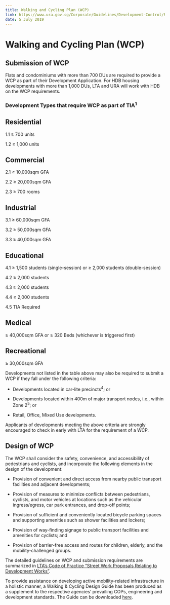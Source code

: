 ```yaml
---
title: Walking and Cycling Plan (WCP)
link: https://www.ura.gov.sg/Corporate/Guidelines/Development-Control/Residential/Flats-Condominiums/WCP
date: 5 July 2019
---
```


# Walking and Cycling Plan (WCP)



## Submission of WCP



Flats and condominiums with more than 700 DUs are required to provide a WCP as part of their Development Application. For HDB housing developments with more than 1,000 DUs, LTA and URA will work with HDB on the WCP requirements.



### Development Types that require WCP as part of TIA<sup>1</sup>



## Residential 

1.1 ≥ 700 units

1.2 ≥ 1,000 units



## Commercial

2.1 ≥ 10,000sqm GFA

2.2 ≥ 20,000sqm GFA

2.3 ≥ 700 rooms



## Industrial

3.1 ≥ 60,000sqm GFA

3.2 ≥ 50,000sqm GFA

3.3 ≥ 40,000sqm GFA



## Educational

4.1 ≥ 1,500 students (single-session) or ≥ 2,000 students (double-session)

4.2 ≥ 2,000 students

4.3 ≥ 2,000 students

4.4 ≥ 2,000 students

4.5 TIA Required



## Medical

≥ 40,000sqm GFA or ≥ 320 Beds (whichever is triggered first)



## Recreational

≥ 30,000sqm GFA



Developments not listed in the table above may also be required to submit a WCP if they fall under the following criteria:



- Developments located in car-lite precincts<sup>4</sup>; or

- Developments located within 400m of major transport nodes, i.e., within Zone 2<sup>5</sup>; or

- Retail, Office, Mixed Use developments.



Applicants of developments meeting the above criteria are strongly encouraged to check in early with LTA for the requirement of a WCP.



## Design of WCP



The WCP shall consider the safety, convenience, and accessibility of pedestrians and cyclists, and incorporate the following elements in the design of the development:



- Provision of convenient and direct access from nearby public transport facilities and adjacent developments;

- Provision of measures to minimize conflicts between pedestrians, cyclists, and motor vehicles at locations such as the vehicular ingress/egress, car park entrances, and drop-off points;

- Provision of sufficient and conveniently located bicycle parking spaces and supporting amenities such as shower facilities and lockers;

- Provision of way-finding signage to public transport facilities and amenities for cyclists; and

- Provision of barrier-free access and routes for children, elderly, and the mobility-challenged groups.



The detailed guidelines on WCP and submission requirements are summarized in [LTA’s Code of Practice “Street Work Proposals Relating to Development Works”](https://www.lta.gov.sg/content/ltaweb/en/industry-matters/development-and-building-and-construction-and-utility-works/street-proposals.html).



To provide assistance on developing active mobility-related infrastructure in a holistic manner, a Walking & Cycling Design Guide has been produced as a supplement to the respective agencies’ prevailing COPs, engineering and development standards. The Guide can be downloaded [here](https://www.lta.gov.sg/content/ltaweb/en/walk-cycle-ride/WCP.html).





